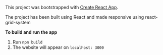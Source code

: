 This project was bootstrapped with [Create React App](https://github.com/facebook/create-react-app).

The project has been built using React and made responsive using react-grid-system

**To build and run the app**
1. Run ```npm build```
2. The website will appear on ```localhost: 3000```
